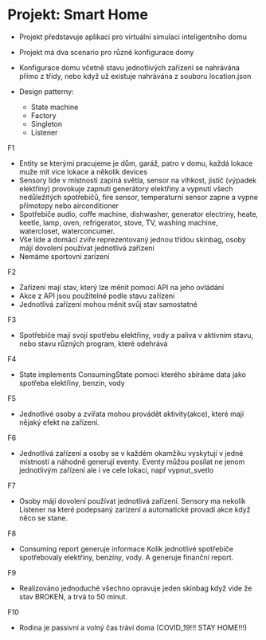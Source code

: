 

# Projekt: Smart Home

- Projekt představuje aplikaci pro virtuální simulaci inteligentního domu

- Projekt má dva scenario pro různé konfigurace domy

- Konfigurace domu včetně stavu jednotlivých zařízení se nahrávána přímo z třídy, nebo když už existuje nahrávána z souboru location.json

- Design patterny:
  - State machine
  - Factory
  - Singleton
  - Listener

F1
- Entity se kterými pracujeme je dům, garáž, patro v domu, každá lokace muže mít vice lokace a několik devices
- Sensory lide v místnosti zapíná světla, sensor na vlhkost, jistič (výpadek elektřiny) provokuje zapnuti generátory elektřiny a vypnutí všech nedůležitých spotřebičů, fire sensor, temperaturní sensor zapne a vypne přímotopy nebo airconditioner
- Spotřebiče audio, coffe machine, dishwasher, generator electriny, heate, keetle, lamp, oven, refrigerator, stove, TV, washing machine, watercloset, waterconcumer.
- Vše lide a domácí zvíře reprezentovaný jednou třídou skinbag, osoby májí dovolení používat jednotlivá zařízení
- Nemáme sportovní zarizení

F2
- Zařízení mají stav, který lze měnit pomocí API na jeho ovládání
- Akce z API jsou použitelné podle stavu zařízení
- Jednotlivá zařízení mohou měnit svůj stav samostatné

F3
- Spotřebiče mají svojí spotřebu elektřiny, vody a paliva v aktivním stavu, nebo stavu různých program, které odehrává

F4
- State implements ConsumingState pomoci kterého sbíráme data jako spotřeba elektřiny, benzin, vody

F5
- Jednotlivé osoby a zvířata mohou provádět aktivity(akce), které mají nějaký efekt na zařízení.

F6
- Jednotlivá zařízení a osoby se v každém okamžiku vyskytují v jedné místnosti  a náhodně generují eventy. Eventy můžou posílat ne jenom jednotlivým zařízení  ale i ve cele lokaci, např vypnut_svetlo

F7
- Osoby májí dovolení používat jednotlivá zařízení. Sensory ma nekolik Listener na které podepsaný zarizení a automatické provadí akce když něco se stane.

F8
- Consuming report generuje informace Kolik jednotlivé spotřebiče spotřebovaly elektřiny, benzíny, vody. A generuje finanční report.

F9
- Realizováno jednoduché všechno opravuje jeden skinbag když vide že stav BROKEN, a trvá to 50 minut.

F10
- Rodina je passivní a volný čas tráví doma (COVID_19!!! STAY HOME!!!)